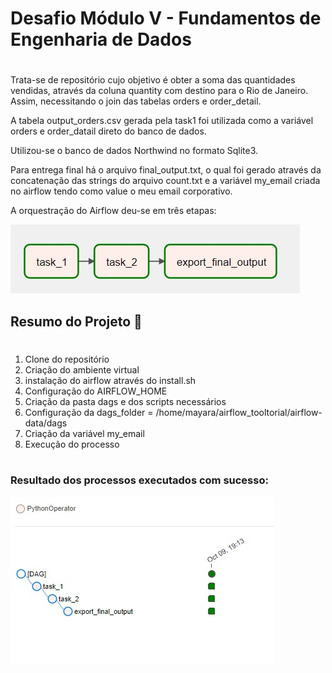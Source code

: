 
# Desafio Módulo V - Fundamentos de Engenharia de Dados

#

Trata-se de repositório cujo objetivo é obter a soma das quantidades vendidas, através da coluna quantity com destino para o Rio de Janeiro. 
Assim, necessitando o join das tabelas orders e order_detail.

A tabela output_orders.csv gerada pela task1 foi utilizada como a variável orders e order_datail direto do banco de dados.

Utilizou-se o banco de dados Northwind no formato Sqlite3.

Para entrega final há o arquivo final_output.txt, o qual foi gerado através da concatenação das strings do arquivo count.txt e a variável my_email criada no airflow tendo como value o meu email corporativo.

A orquestração do Airflow deu-se em três etapas:



![](Image\orquestracao_airflow.jpg)


## Resumo do Projeto 🎯

#

1. Clone do repositório
2. Criação do ambiente virtual
3. instalação do airflow através do install.sh
4. Configuração do AIRFLOW_HOME 
5. Criação da pasta dags e dos scripts necessários
6. Configuração da dags_folder = /home/mayara/airflow_tooltorial/airflow-data/dags
7. Criação da variável my_email
8. Execução do processo 

#

### Resultado dos processos executados com sucesso:


![](Image\airflow_tasks.jpg)